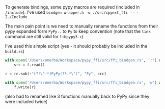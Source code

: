 To generate bindings, some pypy macros are required (included in `/include`).
I've used `bindgen wrapper.h -o ./src/cpyext_ffi -- -I./Include`

The main pain point is we need to manually rename the functions from their pypy expanded form
`PyPy..` to `Py` to keep convention (note that the `link` command are still valid for `libpypy3-c`)

I've used this simple script (yes - it should probably be included in the `build.rs`)

```python
with open('/Users/omerba/Workspace/pypy_ffi/src/ffi_bindgen.rs', 'r') as f:
    src = f.read()

r = re.sub(r"(?!\".*)PyPy(?!.*\")", "Py", src)

with open('/Users/omerba/Workspace/pypy_ffi/src/ffi_bindgen.rs', 'w') as f:
    f.write(r)
```

(also had to renamed like 3 functions manually back to PyPy since they were included twice)